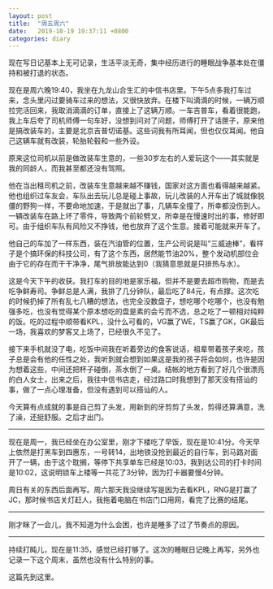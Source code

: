 ```yaml
---
layout: post
title:  "周五周六"
date:   2019-10-19 19:37:11 +0800
categories: diary
---
```


现在写日记基本上无可记录，生活平淡无奇，集中经历进行的睡眠战争基本处在僵持和被打退的状态。

现在是周六晚19:40，我坐在九龙山合生汇的中信书店里。下午5点多我打车过来，念头里闪过要骑车过来的想法，又很快放弃。在楼下叫滴滴的时候，一辆万顺拉完活回来，我取消滴滴的订单，直接上了这辆万顺。一车吉普车，看着很能跑，我上车后夸了司机师傅一句车好，没想到问对了问题，师傅打开了话匣子，原来他是搞改装车的，主要是北京吉普切诺基。这些词我有所耳闻，但也仅仅耳闻。他自己这辆车就有改装，轮胎轮毂和一些外设。

原来这位司机以前是做改装车生意的，一些30岁左右的人爱玩这个——其实就是我的同龄人，而我甚至都还没有驾照。

他在当出租司机之前，改装车生意越来越不赚钱，国家对这方面也看得越来越紧。他也组织过车友会，车队出去玩儿总是碰上事故，玩儿改装的人开车出了城就像脱僵的野狗一样，不要命地加速，于是就出了事，几辆车全撞了，所幸都没伤到人。一辆改装车在路上坏了零件，导致两个前轮劈叉，所幸是在慢速时出的事，修好即可。由于组织车队有风险又不挣钱，他也放弃了这个生意。接着可能就来开车了。

他自己的车加了一样东西，装在汽油管的位置，生产公司说是叫“三威迪棒”，看样子是个搞环保的科技公司，有了这个东西，居然能节油20%，整个发动机部位会由于它的存在而干干净净，尾气排放能达到0（我猜意思就是只排热与水）。

这是今天下午的收获。我打车的目的地是家乐福，但并不是要去超市购物，而是去吃争鲜寿司。争鲜总是人满，我排了几分钟队，最后吃了84元，有点撑。这次吃的时候扔掉了所有乱七八糟的想法，也完全没数盘子，想吃哪个吃哪个，也没有勉强多吃，也没有觉得某个原本想吃的盘是素的会亏而不选，总之吃了一顿相对纯粹的饭。吃的过程中顺带看KPL，没什么可看的，VG赢了WE，TS赢了GK，GK最后一场，我喜欢的梦客又上场了，已经很久不见了。

接下来手机就没了电，吃饭中间我在听着旁边的食客说话，祖辈带着孩子来吃，孩子总是会有他的任性之处，我听到就会想到如果这是我的孩子将会如何，也许是因为想着这些，中间还把杯子碰倒，茶水倒了一桌。结帐的地方看到了好几个很漂亮的白人女士，出来之后，我往中信书店走，经过路口时我想到了那天没有搭讪的事，做了一点心理准备，但没有遇到可以搭讪的人。

今天算有点成就的事是自己剪了头发，用新到的牙剪剪了头发，剪得还算满意，洗了澡，还挺舒服。之后才出门。

----

现在是周一，我已经坐在办公室里，刚才下楼吃了早饭，现在是10:41分。今天早上依然是打黑车到四惠东，一号转14，出地铁没抢到最近的自行车，到马路对面开了一辆，由于这个耽搁，等停下共享单车已经是10:03，我到达公司的打卡时间是10:02，这说明锁车上楼等一共花了3分钟，因为打卡器要慢4分钟。

周日有关的东西后面再写。周六那天我没继续写是因为去看KPL，RNG是打赢了JC，那时候书店关灯赶人，我拖着电脑在书店门口用网，看完了比赛的结尾。

----

刚才眯了一会儿，我不知道为什么会困，也许是睡多了过了节奏点的原因。

----

持续打盹儿，现在是11:35，感觉已经打够了。这次的睡眠日记晚上再写，另外也记录一下这个周末，虽然也没有什么特别的事。

这篇先到这里。
